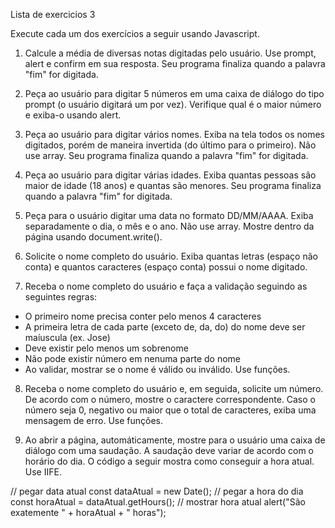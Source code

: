 Lista de exercicios 3

Execute cada um dos exercícios a seguir usando Javascript.

1. Calcule a média de diversas notas digitadas pelo usuário. Use
prompt, alert e confirm em sua resposta. Seu programa finaliza
quando a palavra "fim" for digitada.

2. Peça ao usuário para digitar 5 números em uma caixa de diálogo do
tipo prompt (o usuário digitará um por vez). Verifique qual é o
maior número e exiba-o usando alert.

3. Peça ao usuário para digitar vários nomes. Exiba na tela todos os
nomes digitados, porém de maneira invertida (do último para o
primeiro). Não use array. Seu programa finaliza quando a palavra
"fim" for digitada.

4. Peça ao usuário para digitar várias idades. Exiba quantas pessoas
são maior de idade (18 anos) e quantas são menores. Seu programa
finaliza quando a palavra "fim" for digitada.

5. Peça para o usuário digitar uma data no formato DD/MM/AAAA.
Exiba separadamente o dia, o mês e o ano. Não use array. Mostre
dentro da página usando document.write().

6. Solicite o nome completo do usuário. Exiba quantas letras (espaço
não conta) e quantos caracteres (espaço conta) possui o nome
digitado.

7. Receba o nome completo do usuário e faça a validação seguindo as
seguintes regras:
  - O primeiro nome precisa conter pelo menos 4 caracteres
  - A primeira letra de cada parte (exceto de, da, do) do nome deve 
   ser maíuscula (ex. Jose)
  - Deve existir pelo menos um sobrenome
  - Não pode existir número em nenuma parte do nome
  - Ao validar, mostrar se o nome é válido ou inválido. Use funções.

8. Receba o nome completo do usuário e, em seguida, solicite um
número. De acordo com o número, mostre o caractere
correspondente. Caso o número seja 0, negativo ou maior que o
total de caracteres, exiba uma mensagem de erro. Use funções.

10. Ao abrir a página, automáticamente, mostre para o usuário uma
caixa de diálogo com uma saudação. A saudação deve variar de
acordo com o horário do dia. O código a seguir mostra como
conseguir a hora atual. Use IIFE.

// pegar data atual
const dataAtual = new Date();
// pegar a hora do dia
const horaAtual = dataAtual.getHours();
// mostrar hora atual
alert("São exatemente " + horaAtual + " horas");
